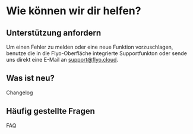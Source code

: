 # Wie können wir dir helfen?

## Unterstützung anfordern

Um einen Fehler zu melden oder eine neue Funktion vorzuschlagen, benutze die in die Flyo-Oberfläche integrierte Supportfunkton oder sende uns direkt eine E-Mail an support@flyo.cloud.

## Was ist neu?
Changelog

## Häufig gestellte Fragen
FAQ
